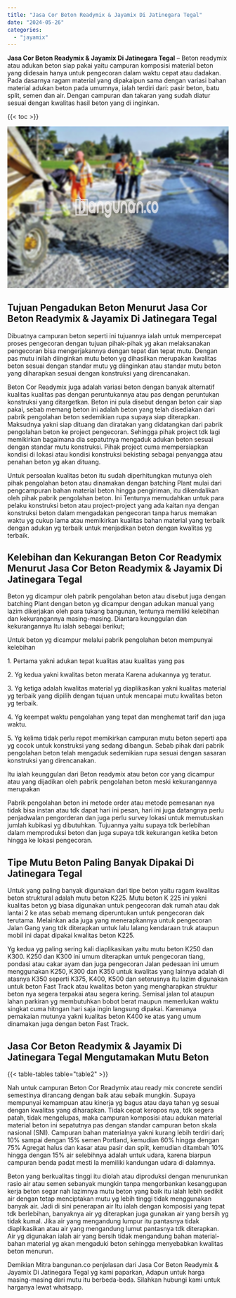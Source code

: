 ```yaml
---
title: "Jasa Cor Beton Readymix & Jayamix Di Jatinegara Tegal"
date: "2024-05-26"
categories: 
  - "jayamix"
---
```


**Jasa Cor Beton Readymix & Jayamix Di Jatinegara Tegal** – Beton readymix atau adukan beton siap pakai yaitu campuran komposisi material beton yang didesain hanya untuk pengecoran dalam waktu cepat atau dadakan. Pada dasarnya ragam material yang dipakaipun sama dengan variasi bahan material adukan beton pada umumnya, ialah terdiri dari: pasir beton, batu split, semen dan air. Dengan campuran dan takaran yang sudah diatur sesuai dengan kwalitas hasil beton yang di inginkan.

{{< toc >}}

![Jasa Cor Beton Readymix & Jayamix Di Jatinegara Tegal](/images/jasa-cor-readymix-40.png)

## Tujuan Pengadukan Beton Menurut Jasa Cor Beton Readymix & Jayamix Di Jatinegara Tegal

Dibuatnya campuran beton seperti ini tujuannya ialah untuk mempercepat proses pengecoran dengan tujuan pihak-pihak yg akan melaksanakan pengecoran bisa mengerjakannya dengan tepat dan tepat mutu. Dengan pas mutu inilah diinginkan mutu beton yg dihasilkan merupakan kwalitas beton sesuai dengan standar mutu yg diinginkan atau standar mutu beton yang diharapkan sesuai dengan konstruksi yang direncanakan.

Beton Cor Readymix juga adalah variasi beton dengan banyak alternatif kualitas kualitas pas dengan peruntukannya atau pas dengan peruntukan konstruksi yang ditargetkan. Beton ini pula disebut dengan beton cair siap pakai, sebab memang beton ini adalah beton yang telah disediakan dari pabrik pengolahan beton sedemikian rupa supaya siap diterapkan. Maksudnya yakni siap dituang dan diratakan yang didatangkan dari pabrik pengolahan beton ke project pengecoran. Sehingga pihak project tdk lagi memikirkan bagaimana dia sepatutnya mengaduk adukan beton sesuai dengan standar mutu konstruksi. Pihak project cuma mempersiapkan kondisi di lokasi atau kondisi konstruksi bekisting sebagai penyangga atau penahan beton yg akan dituang.

Untuk persoalan kualitas beton itu sudah diperhitungkan mutunya oleh pihak pengolahan beton atau dinamakan dengan batching Plant mulai dari pengcampuran bahan material beton hingga pengiriman, itu dikendalikan oleh pihak pabrik pengolahan beton. Ini Tentunya memudahkan untuk para pelaku konstruksi beton atau project-project yang ada kaitan nya dengan konstruksi beton dalam mengadakan pengecoran tanpa harus memakan waktu yg cukup lama atau memikirkan kualitas bahan material yang terbaik dengan adukan yg terbaik untuk menjadikan beton dengan kwalitas yg terbaik.

## Kelebihan dan Kekurangan Beton Cor Readymix Menurut Jasa Cor Beton Readymix & Jayamix Di Jatinegara Tegal

Beton yg dicampur oleh pabrik pengolahan beton atau disebut juga dengan batching Plant dengan beton yg dicampur dengan adukan manual yang lazim dikerjakan oleh para tukang bangunan, tentunya memiliki kelebihan dan kekurangannya masing-masing. Diantara keunggulan dan kekurangannya Itu ialah sebagai berikut;

Untuk beton yg dicampur melalui pabrik pengolahan beton mempunyai kelebihan

1\. Pertama yakni adukan tepat kualitas atau kualitas yang pas

2\. Yg kedua yakni kwalitas beton merata Karena adukannya yg teratur.

3\. Yg ketiga adalah kwalitas material yg diaplikasikan yakni kualitas material yg terbaik yang dipilih dengan tujuan untuk mencapai mutu kwalitas beton yg terbaik.

4\. Yg keempat waktu pengolahan yang tepat dan menghemat tarif dan juga waktu.

5\. Yg kelima tidak perlu repot memikirkan campuran mutu beton seperti apa yg cocok untuk konstruksi yang sedang dibangun. Sebab pihak dari pabrik pengolahan beton telah mengaduk sedemikian rupa sesuai dengan sasaran konstruksi yang direncanakan.

Itu ialah keunggulan dari Beton readymix atau beton cor yang dicampur atau yang dijadikan oleh pabrik pengolahan beton meski kekurangannya merupakan

Pabrik pengolahan beton ini metode order atau metode pemesanan nya tidak bisa instan atau tdk dapat hari ini pesan, hari ini juga datangnya perlu penjadwalan pengorderan dan juga perlu survey lokasi untuk memutuskan jumlah kubikasi yg dibutuhkan. Tujuannya yaitu supaya tdk berlebihan dalam memproduksi beton dan juga supaya tdk kekurangan ketika beton hingga ke lokasi pengecoran.

## Tipe Mutu Beton Paling Banyak Dipakai Di Jatinegara Tegal

Untuk yang paling banyak digunakan dari tipe beton yaitu ragam kwalitas beton struktural adalah mutu beton K225. Mutu beton K 225 ini yakni kualitas beton yg biasa digunakan untuk pengecoran dak rumah atau dak lantai 2 ke atas sebab memang diperuntukan untuk pengecoran dak terutama. Melainkan ada juga yang menerapkannya untuk pengecoran Jalan Gang yang tdk diterapkan untuk lalu lalang kendaraan truk ataupun mobil ini dapat dipakai kwalitas beton K225.

Yg kedua yg paling sering kali diaplikasikan yaitu mutu beton K250 dan K300. K250 dan K300 ini umum diterapkan untuk pengecoran tiang, pondasi atau cakar ayam dan juga pengecoran Jalan pedesaan ini umum menggunakan K250, K300 dan K350 untuk kwalitas yang lainnya adalah di atasnya K350 seperti K375, K400, K500 dan seterusnya itu lazim digunakan untuk beton Fast Track atau kwalitas beton yang mengharapkan struktur beton nya segera terpakai atau segera kering. Semisal jalan tol ataupun lahan parkiran yg membutuhkan bobot berat maupun memerlukan waktu singkat cuma hitngan hari saja ingin langsung dipakai. Karenanya pemakaian mutunya yakni kualitas beton K400 ke atas yang umum dinamakan juga dengan beton Fast Track.

## Jasa Cor Beton Readymix & Jayamix Di Jatinegara Tegal Mengutamakan Mutu Beton

{{< table-tables table="table2" >}}

Nah untuk campuran Beton Cor Readymix atau ready mix concrete sendiri semestinya dirancang dengan baik atau sebaik mungkin. Supaya mempunyai kemampuan atau kinerja yg bagus atau daya tahan yg sesuai dengan kwalitas yang diharapkan. Tidak cepat keropos nya, tdk segera patah, tidak mengelupas, maka campuran komposisi atau adukan material material beton ini sepatutnya pas dengan standar campuran beton skala nasional (SNI). Campuran bahan materialnya yakni kurang lebih terdiri dari; 10% sampai dengan 15% semen Portland, kemudian 60% hingga dengan 75% Agregat halus dan kasar atau pasir dan split, kemudian ditambah 10% hingga dengan 15% air selebihnya adalah untuk udara, karena biarpun campuran benda padat mesti Ia memiliki kandungan udara di dalamnya.

Beton yang berkualitas tinggi itu diolah atau diproduksi dengan menurunkan rasio air atau semen sebanyak mungkin tanpa mengorbankan kesanggupan kerja beton segar nah lazimnya mutu beton yang baik itu ialah lebih sedikit air dengan tetap menciptakan mutu yg lebih tinggi tidak menggunakan banyak air. Jadi di sini penerapan air Itu ialah dengan komposisi yang tepat tdk berlebihan, banyaknya air yg diterapkan juga gunakan air yang bersih yg tidak kumal. Jika air yang mengandung lumpur itu pantasnya tidak diaplikasikan atau air yang mengandung lumut pantasnya tdk diterapkan. Air yg digunakan ialah air yang bersih tidak mengandung bahan material-bahan material yg akan mengaduki beton sehingga menyebabkan kwalitas beton menurun.

Demikian Mitra bangunan.co penjelasan dari Jasa Cor Beton Readymix & Jayamix Di Jatinegara Tegal yg kami paparkan, Adapun untuk harga masing-masing dari mutu itu berbeda-beda. Silahkan hubungi kami untuk harganya lewat whatsapp.
